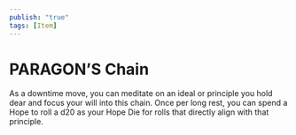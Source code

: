 ```yaml
---
publish: "true"
tags: [Item]
---
```

# PARAGON’S Chain

As a downtime move, you can meditate on an ideal or principle you hold dear and focus your will into this chain. Once per long rest, you can spend a Hope to roll a d20 as your Hope Die for rolls that directly align with that principle.
